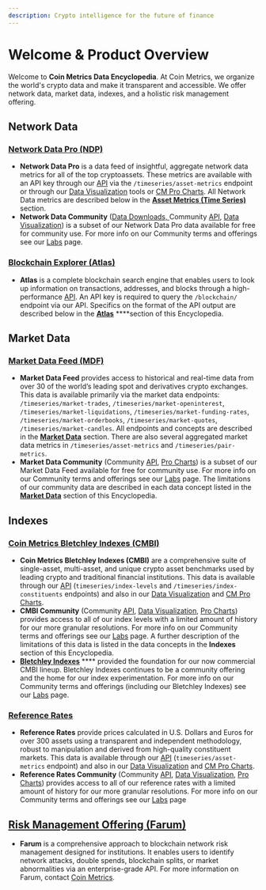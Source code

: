 ```yaml
---
description: Crypto intelligence for the future of finance
---
```


# Welcome & Product Overview

Welcome to **Coin Metrics Data Encyclopedia**. At Coin Metrics, we organize the world's crypto data and make it transparent and accessible.  We offer network data, market data, indexes, and a holistic risk management offering. 

## Network Data

### [Network Data Pro \(NDP\)](https://coinmetrics.io/network-data-pro/)

* **Network Data Pro** is a data feed of insightful, aggregate network data metrics for all of the top cryptoassets. These metrics are available with an API key through our [API](api.md) via the `/timeseries/asset-metrics` endpoint or through our [Data Visualization](charting-tools/data-visualization/) tools or [CM Pro Charts](charting-tools/cmpro/). All Network Data metrics are described below in the [**Asset Metrics \(Time Series\)** ](asset-metrics/asset-metrics-overview.md)section.
* **Network Data Community** \([Data Downloads, ](https://coinmetrics.io/community-network-data/)Community [API](api.md), [Data Visualization](charting-tools/data-visualization/)\) is a subset of our Network Data Pro data available for free for community use. For more info on our Community terms and offerings see our [Labs](https://coinmetrics.io/cm-labs/) page.   

### [Blockchain Explorer \(Atlas\)](https://coinmetrics.io/atlas/)

* **Atlas** is a complete blockchain search engine that enables users to look up information on transactions, addresses, and blocks through a high-performance [API](api.md). An API key is required to query the `/blockchain/` endpoint via our API. Specifics on the format of the API output are described below in the [**Atlas**](atlas/atlas-overview.md) ****section of this Encyclopedia.

## Market Data

### [Market Data Feed \(MDF\)](https://coinmetrics.io/market-data-feed/)

* **Market Data Feed** provides access to historical and real-time data from over 30 of the world’s leading spot and derivatives crypto exchanges. This data is available primarily via the market data endpoints: `/timeseries/market-trades`, `/timeseries/market-openinterest`, `/timeseries/market-liquidations`, `/timeseries/market-funding-rates`, `/timeseries/market-orderbooks`, `/timeseries/market-quotes`, `/timeseries/market-candles`.   All endpoints and concepts are described in the [**Market Data**](market-data/market-data-overview.md) section. There are also several aggregated market data metrics in `/timeseries/asset-metrics` and `/timeseries/pair-metrics`.
* **Market Data Community** \(Community [API](api.md), [Pro Charts](charting-tools/cmpro/)\) is a subset of our Market Data Feed available for free for community use. For more info on our Community terms and offerings see our [Labs](https://coinmetrics.io/cm-labs/) page.  The limitations of our community data are described in each data concept listed in the [**Market Data**](market-data/market-data-overview.md) section of this Encyclopedia.

## Indexes

### [Coin Metrics Bletchley Indexes \(CMBI\)](https://coinmetrics.io/cm-indexes/)

* **Coin Metrics Bletchley Indexes \(CMBI\)** are a comprehensive suite of single-asset, multi-asset, and unique crypto asset benchmarks used by leading crypto and traditional financial institutions.  This data is available through our [API](api.md) \(`timeseries/index-levels` and `/timeseries/index-constituents` endpoints\) and also in our [Data Visualization](charting-tools/data-visualization/) and [CM Pro Charts](charting-tools/cmpro/). 
* **CMBI Community** \(Community [API](api.md), [Data Visualization](charting-tools/data-visualization/), [Pro Charts](charting-tools/cmpro/)\) provides access to all of our index levels with a limited amount of history for our more granular resolutions. For more info on our Community terms and offerings see our [Labs](https://coinmetrics.io/cm-labs/) page. A further description of the limitations of this data is listed in the data concepts in the **Indexes** section of this Encyclopedia.
* [**Bletchley Indexes**](https://bletchleyindexes.com/) **** provided the foundation for our now commercial CMBI lineup. Bletchley Indexes continues to be a community offering and the home for our index experimentation. For more info on our Community terms and offerings \(including our Bletchley Indexes\) see our [Labs](https://coinmetrics.io/cm-labs/) page.

### [Reference Rates](https://coinmetrics.io/reference-rates/)

* **Reference Rates** provide prices calculated in U.S. Dollars and Euros for over 300 assets using a transparent and independent methodology, robust to manipulation and derived from high-quality constituent markets.  This data is available through our [API](api.md) \(`timeseries/asset-metrics` endpoint\) and also in our [Data Visualization](charting-tools/data-visualization/) and [CM Pro Charts](charting-tools/cmpro/). 
* **Reference Rates Community** \(Community [API](api.md), [Data Visualization](charting-tools/data-visualization/), [Pro Charts](charting-tools/cmpro/)\) provides access to all of our reference rates with a limited amount of history for our more granular resolutions. For more info on our Community terms and offerings see our [Labs](https://coinmetrics.io/cm-labs/) page

## [Risk Management Offering \(Farum\)](https://coinmetrics.io/farum/)

* **Farum** is a comprehensive approach to blockchain network risk management designed for institutions. It enables users to identify network attacks, double spends, blockchain splits, or market abnormalities via an enterprise-grade API. For more information on Farum, contact [Coin Metrics](https://coinmetrics.io/contact/).  



